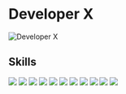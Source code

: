 # Developer X

![Developer X]('img/developerX.gif')

## Skills
  <a href="https://www.python.org/"><img src="https://img.shields.io/badge/Python-White?color=blue&logo=python&logoColor=yellow"></a>
  <a href="https://developer.mozilla.org/es/docs/Web/CSS"><img src="https://img.shields.io/badge/CSS-White?color=blue&logo=css3&logoColor=white"></a>
  <a href="https://www.mysql.com/"><img src="https://img.shields.io/badge/MySQL-White?color=critical&logo=mysql&logoColor=black"></a>
  <a href="https://developer.mozilla.org/en-US/docs/Web/JavaScript"><img src="https://img.shields.io/badge/Javascript-White?color=black&logo=javascript&logoColor=yellow"></a>
  <a href="https://www.java.com/es/"><img src="https://img.shields.io/badge/Java-White?color=red&logo=java&logoColor=blue"></a>
  <a href="https://developer.mozilla.org/en/docs/Glossary/HTML5"><img src="https://img.shields.io/badge/HTML5-White?color=orange&logo=html5&logoColor=white"></a>
  <a href="https://www.microsoft.com/en-us/sql-server?rtc=1"><img src="https://img.shields.io/badge/SQL Server-White?color=white&logo=microsoft%20sql%20server&logoColor=red"></a>
  <a href="https://www.php.net/"><img src="https://img.shields.io/badge/PHP-White?color=black&logo=php&logoColor=9cf"></a>
  <a href="https://getbootstrap.com/"><img src="https://img.shields.io/badge/Bootstrap-White?color=blueviolet&logo=bootstrap&logoColor=white"></a>
  <a href="https://git-scm.com/"><img src="https://img.shields.io/badge/Git-White?color=black&logo=git&logoColor=orange"></a>
  <a href="https://github.com/"><img src="https://img.shields.io/badge/Github-White?color=black&logo=github&logoColor=white"></a>
